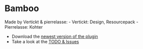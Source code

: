 # Bamboo

Made by Vertickt & pierrelasse:
    - Vertickt: Design, Resourcepack
    - Pierrelasse: Kohter

- Download the [newest version of the plugin](https://github.com/pierrelasse/Bamboo/releases/download/latest/Bamboo.jar)
- Take a look at the [TODO & Issues](https://github.com/pierrelasse/Bamboo/issues)
